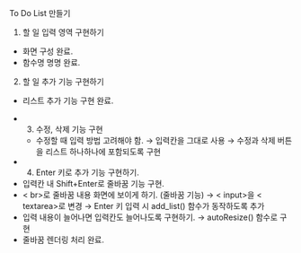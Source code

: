 To Do List 만들기
1. 할 일 입력 영역 구현하기
 - 화면 구성 완료.
 - 함수명 명명 완료.
2. 할 일 추가 기능 구현하기
 - 리스트 추가 기능 구현 완료. 

+ 3. 수정, 삭제 기능 구현
   - 수정할 때 입력 방법 고려해야 함.
    → 입력칸을 그대로 사용
    → 수정과 삭제 버튼을 리스트 하나하나에 포함되도록 구현
+ 4. Enter 키로 추가 기능 구현하기.
+ 입력칸 내 Shift+Enter로 줄바꿈 기능 구현.
+ < br>로 줄바꿈 내용 화면에 보이게 하기.
 (줄바꿈 기능) → < input>을 < textarea>로 변경
 → Enter 키 입력 시 add_list() 함수가 동작하도록 추가
+ 입력 내용이 늘어나면 입력칸도 늘어나도록 구현하기.
 → autoResize() 함수로 구현
+ 줄바꿈 렌더링 처리 완료.
